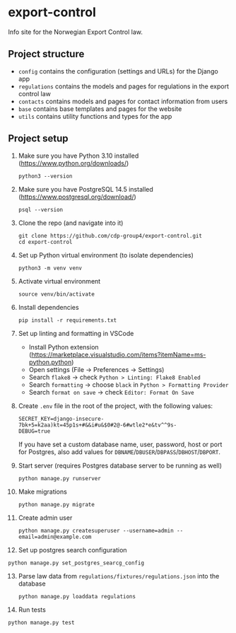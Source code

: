 # export-control

Info site for the Norwegian Export Control law.

## Project structure

- `config` contains the configuration (settings and URLs) for the Django app
- `regulations` contains the models and pages for regulations in the export control law
- `contacts` contains models and pages for contact information from users
- `base` contains base templates and pages for the website
- `utils` contains utility functions and types for the app

## Project setup

1. Make sure you have Python 3.10 installed (https://www.python.org/downloads/)

   ```
   python3 --version
   ```

2. Make sure you have PostgreSQL 14.5 installed (https://www.postgresql.org/download/)

   ```
   psql --version
   ```

3. Clone the repo (and navigate into it)

   ```
   git clone https://github.com/cdp-group4/export-control.git
   cd export-control
   ```

4. Set up Python virtual environment (to isolate dependencies)

   ```
   python3 -m venv venv
   ```

5. Activate virtual environment

   ```
   source venv/bin/activate
   ```

6. Install dependencies

   ```
   pip install -r requirements.txt
   ```

7. Set up linting and formatting in VSCode

   - Install Python extension (https://marketplace.visualstudio.com/items?itemName=ms-python.python)
   - Open settings (File -> Preferences -> Settings)
   - Search `flake8` -> check `Python > Linting: Flake8 Enabled`
   - Search `formatting` -> choose `black` in `Python > Formatting Provider`
   - Search `format on save` -> check `Editor: Format On Save`

8. Create `.env` file in the root of the project, with the following values:

   ```
   SECRET_KEY=django-insecure-7bk+5=k2aa)kt=45p1s+#&&i#u&$0#2@-6#wtle2*e&tv^^9s-
   DEBUG=true
   ```

   If you have set a custom database name, user, password, host or port for Postgres, also add values for `DBNAME`/`DBUSER`/`DBPASS`/`DBHOST`/`DBPORT`.

9. Start server (requires Postgres database server to be running as well)

   ```
   python manage.py runserver
   ```

10. Make migrations

    ```
    python manage.py migrate
    ```

11. Create admin user

    ```
    python manage.py createsuperuser --username=admin --email=admin@example.com
    ```
12. Set up postgres search configuration

   ```
   python manage.py set_postgres_searcg_config
   ```

13. Parse law data from `regulations/fixtures/regulations.json` into the database

    ```
    python manage.py loaddata regulations
    ```
14. Run tests

   ```
   python manage.py test
   ```